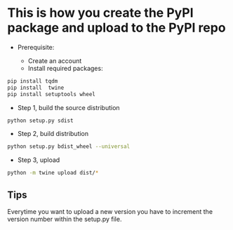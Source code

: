 # This is how you create the PyPI package and upload to the PyPI repo

* Prerequisite: 

    * Create an account
    * Install required packages:

```bash
pip install tqdm
pip install  twine
pip install setuptools wheel
```

* Step 1, build the source distribution

```bash
python setup.py sdist
```

* Step 2, build distribution  

```bash
python setup.py bdist_wheel --universal
```

* Step 3, upload  
```bash
python -m twine upload dist/* 
```

## Tips

Everytime you want to upload a new version you have to increment the version number within the setup.py file.
